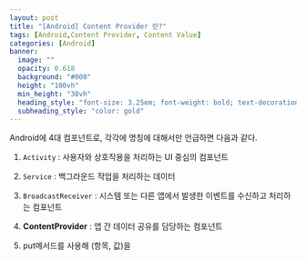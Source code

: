 ```yaml
---
layout: post
title: "[Android] Content Provider 란?"
tags: [Android,Content Provider, Content Value]
categories: [Android]
banner:
  image: ""
  opacity: 0.618
  background: "#000"
  height: "100vh"
  min_height: "38vh"
  heading_style: "font-size: 3.25em; font-weight: bold; text-decoration: underline"
  subheading_style: "color: gold"
---
```


Android에 4대 컴포넌트로, 각각에 명칭에 대해서만 언급하면 다음과 같다.

1. `Activity` : 사용자와 상호작용을 처리하는 UI 중심의 컴포넌트
2. `Service` : 백그라운드 작업을 처리하는 데이터
3. `BroadcastReceiver` : 시스템 또는 다른 앱에서 발생한 이벤트를 수신하고 처리하는 컴포넌트
4. <b>ContentProvider</b> : 앱 간 데이터 공유를 담당하는 컴포넌트




2. put메서드를 사용해 (항목, 값)을 
<!-- [참고 URL](https://choidev-1.tistory.com/57) -->